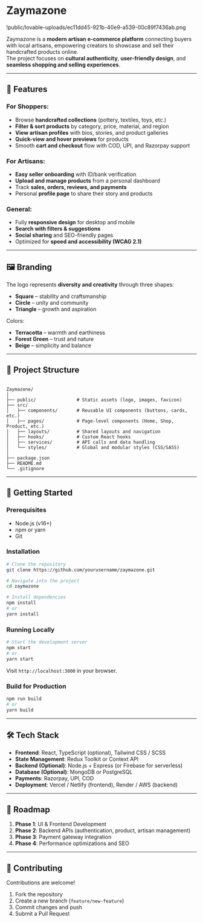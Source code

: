 # Zaymazone

!public/lovable-uploads/ec11dd45-921b-40e9-a539-00c89f7436ab.png

Zaymazone is a **modern artisan e-commerce platform** connecting buyers with local artisans, empowering creators to showcase and sell their handcrafted products online.  
The project focuses on **cultural authenticity**, **user-friendly design**, and **seamless shopping and selling experiences**.

---

## 🌟 Features

### For Shoppers:
- Browse **handcrafted collections** (pottery, textiles, toys, etc.)
- **Filter & sort products** by category, price, material, and region
- **View artisan profiles** with bios, stories, and product galleries
- **Quick-view and hover previews** for products
- Smooth **cart and checkout** flow with COD, UPI, and Razorpay support

### For Artisans:
- **Easy seller onboarding** with ID/bank verification
- **Upload and manage products** from a personal dashboard
- Track **sales, orders, reviews, and payments**
- Personal **profile page** to share their story and products

### General:
- Fully **responsive design** for desktop and mobile
- **Search with filters & suggestions**
- **Social sharing** and SEO-friendly pages
- Optimized for **speed and accessibility (WCAG 2.1)**

---

## 🖼️ Branding

The logo represents **diversity and creativity** through three shapes:
- **Square** – stability and craftsmanship
- **Circle** – unity and community
- **Triangle** – growth and aspiration

Colors:  
- **Terracotta** – warmth and earthiness  
- **Forest Green** – trust and nature  
- **Beige** – simplicity and balance  

---

## 📂 Project Structure

```

Zaymazone/
│
├── public/               # Static assets (logo, images, favicon)
├── src/
│   ├── components/       # Reusable UI components (buttons, cards, etc.)
│   ├── pages/            # Page-level components (Home, Shop, Product, etc.)
│   ├── layouts/          # Shared layouts and navigation
│   ├── hooks/            # Custom React hooks
│   ├── services/         # API calls and data handling
│   └── styles/           # Global and modular styles (CSS/SASS)
│
├── package.json
├── README.md
└── .gitignore

````

---

## 🚀 Getting Started

### Prerequisites
- Node.js (v16+)
- npm or yarn
- Git

### Installation
```bash
# Clone the repository
git clone https://github.com/yourusername/zaymazone.git

# Navigate into the project
cd zaymazone

# Install dependencies
npm install
# or
yarn install
````

### Running Locally

```bash
# Start the development server
npm start
# or
yarn start
```

Visit `http://localhost:3000` in your browser.

### Build for Production

```bash
npm run build
# or
yarn build
```

---

## 🛠️ Tech Stack

* **Frontend**: React, TypeScript (optional), Tailwind CSS / SCSS
* **State Management**: Redux Toolkit or Context API
* **Backend (Optional)**: Node.js + Express (or Firebase for serverless)
* **Database (Optional)**: MongoDB or PostgreSQL
* **Payments**: Razorpay, UPI, COD
* **Deployment**: Vercel / Netlify (frontend), Render / AWS (backend)

---

## 📌 Roadmap

1. **Phase 1**: UI & Frontend Development
2. **Phase 2**: Backend APIs (authentication, product, artisan management)
3. **Phase 3**: Payment gateway integration
4. **Phase 4**: Performance optimizations and SEO

---

## 🤝 Contributing

Contributions are welcome!

1. Fork the repository
2. Create a new branch (`feature/new-feature`)
3. Commit changes and push
4. Submit a Pull Request
